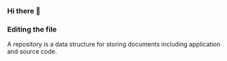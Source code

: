 ### Hi there 👋
### Editing the file 
A repository is a data structure for storing documents including application and source code.
